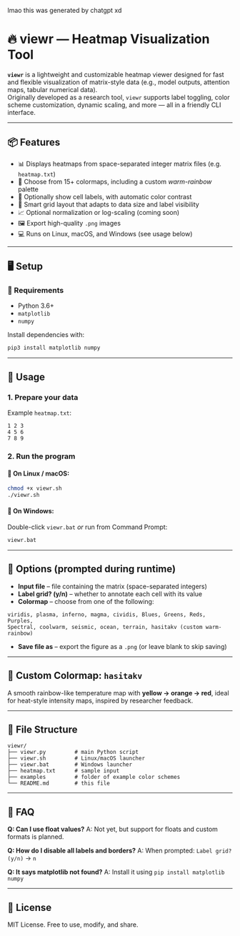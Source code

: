 lmao this was generated by chatgpt xd

# 🔥 viewr — Heatmap Visualization Tool

**`viewr`** is a lightweight and customizable heatmap viewer designed for fast and flexible visualization of matrix-style data (e.g., model outputs, attention maps, tabular numerical data).  
Originally developed as a research tool, `viewr` supports label toggling, color scheme customization, dynamic scaling, and more — all in a friendly CLI interface.

---

## 📦 Features

- 📊 Displays heatmaps from space-separated integer matrix files (e.g. `heatmap.txt`)
- 🎨 Choose from 15+ colormaps, including a custom *warm-rainbow* palette
- 🧠 Optionally show cell labels, with automatic color contrast
- 🧮 Smart grid layout that adapts to data size and label visibility
- 📈 Optional normalization or log-scaling (coming soon)
- 🖼 Export high-quality `.png` images
- 💻 Runs on Linux, macOS, and Windows (see usage below)

---

## 🖥️ Setup

### 🔹 Requirements
- Python 3.6+
- `matplotlib`
- `numpy`

Install dependencies with:
```bash
pip3 install matplotlib numpy
````

---

## 🚀 Usage

### 1. Prepare your data

Example `heatmap.txt`:

```
1 2 3
4 5 6
7 8 9
```

### 2. Run the program

#### 🔸 On Linux / macOS:

```bash
chmod +x viewr.sh
./viewr.sh
```

#### 🔹 On Windows:

Double-click `viewr.bat`
*or* run from Command Prompt:

```cmd
viewr.bat
```

---

## 🧾 Options (prompted during runtime)

* **Input file** – file containing the matrix (space-separated integers)
* **Label grid? (y/n)** – whether to annotate each cell with its value
* **Colormap** – choose from one of the following:

```
viridis, plasma, inferno, magma, cividis, Blues, Greens, Reds, Purples,
Spectral, coolwarm, seismic, ocean, terrain, hasitakv (custom warm-rainbow)
```

* **Save file as** – export the figure as a `.png` (or leave blank to skip saving)

---

## 🎨 Custom Colormap: `hasitakv`

A smooth rainbow-like temperature map with **yellow → orange → red**, ideal for heat-style intensity maps, inspired by researcher feedback.

---

## 📁 File Structure

```
viewr/
├── viewr.py         # main Python script
├── viewr.sh         # Linux/macOS launcher
├── viewr.bat        # Windows launcher
├── heatmap.txt      # sample input
├── examples         # folder of example color schemes
└── README.md        # this file
```

---

## 🙋 FAQ

**Q: Can I use float values?**
A: Not yet, but support for floats and custom formats is planned.

**Q: How do I disable all labels and borders?**
A: When prompted: `Label grid? (y/n)` → `n`

**Q: It says matplotlib not found?**
A: Install it using `pip install matplotlib numpy`

---

## 📜 License

MIT License. Free to use, modify, and share.
